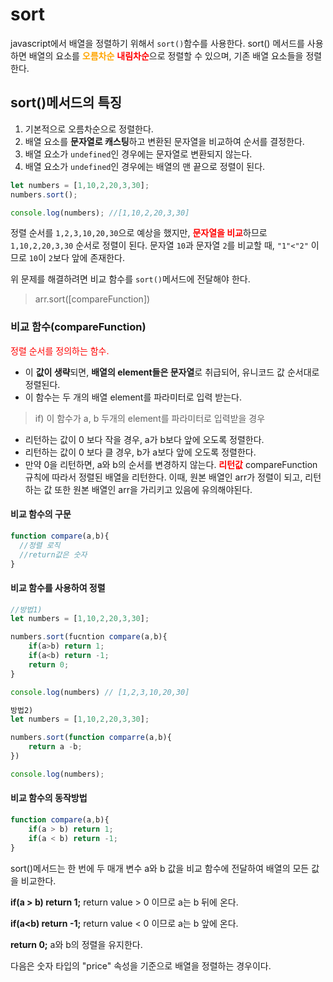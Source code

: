 # sort

javascript에서 배열을 정렬하기 위해서 `sort()`함수를 사용한다.
sort() 메서드를 사용하면 배열의 요소를 <span style="color:orange">**오름차순**</span> <span style="color:red">**내림차순**</span>으로 정렬할 수 있으며, 기존 배열 요소들을 정렬한다.


## sort()메서드의 특징
1. 기본적으로 오름차순으로 정렬한다.
2. 배열 요소를 **문자열로 캐스팅**하고 변환된 문자열을 비교하여 순서를 결정한다.
3. 배열 요소가 `undefined`인 경우에는 문자열로 변환되지 않는다.
4. 배열 요소가 `undefined`인 경우에는 배열의 맨 끝으로 정렬이 된다.

```js
let numbers = [1,10,2,20,3,30];
numbers.sort();

console.log(numbers); //[1,10,2,20,3,30]
```
정렬 순서를 `1,2,3,10,20,30`으로 예상을 했지만, <span style="color:red">**문자열을 비교**</span>하므로 `1,10,2,20,3,30` 순서로 정렬이 된다.
문자열 `10`과 문자열 `2`를 비교할 때, `"1"<"2"` 이므로 `10`이 `2`보다 앞에 존재한다.

위 문제를 해결하려면 비교 함수를 `sort()`메서드에 전달해야 한다.
> arr.sort([compareFunction])

### 비교 함수(compareFunction)
<span style="color:red">정렬 순서를 정의하는 함수.</span>
- 이 **값이 생략**되면, **배열의 element들은 문자열**로 취급되어, 유니코드 값 순서대로 정렬된다.
- 이 함수는 두 개의 배열 element를 파라미터로 입력 받는다.

> if) 이 함수가 a, b 두개의 element를 파라미터로 입력받을 경우
- 리턴하는 값이 0 보다 작을 경우, a가 b보다 앞에 오도록 정렬한다.
- 리턴하는 값이 0 보다 클 경우, b가 a보다 앞에 오도록 정렬한다.
- 만약 0을 리턴하면, a와 b의 순서를 변경하지 않는다.
<span style="color:red">**리턴값**</span>
compareFunction 규칙에 따라서 정렬된 배열을 리턴한다.
이때, 원본 배열인 arr가 정렬이 되고, 리턴하는 값 또한 원본 배열인 arr을 가리키고 있음에 유의해야된다.

#### 비교 함수의 구문
```js
function compare(a,b){
  //정렬 로직
  //return값은 숫자
}
```

#### 비교 함수를 사용하여 정렬
```js
//방법1)
let numbers = [1,10,2,20,3,30];

numbers.sort(fucntion compare(a,b){
	if(a>b) return 1;
    if(a<b) return -1;
    return 0;
}

console.log(numbers) // [1,2,3,10,20,30]

방법2)
let numbers = [1,10,2,20,3,30];

numbers.sort(function comparre(a,b){
	return a -b;
})

console.log(numbers);
```
#### 비교 함수의 동작방법
```js
function compare(a,b){
	if(a > b) return 1;
  	if(a < b) return -1;
}
```
sort()메서드는 한 번에 두 매개 변수 a와 b 값을 비교 함수에 전달하여 배열의 모든 값을 비교한다.

**if(a > b) return 1;**
return value > 0 이므로 a는 b 뒤에 온다.

**if(a<b) return -1;**
return  value < 0 이므로 a는 b 앞에 온다.

**return 0;**
a와 b의 정렬을 유지한다.

다음은 숫자 타입의 "price" 속성을 기준으로 배열을 정렬하는 경우이다.
